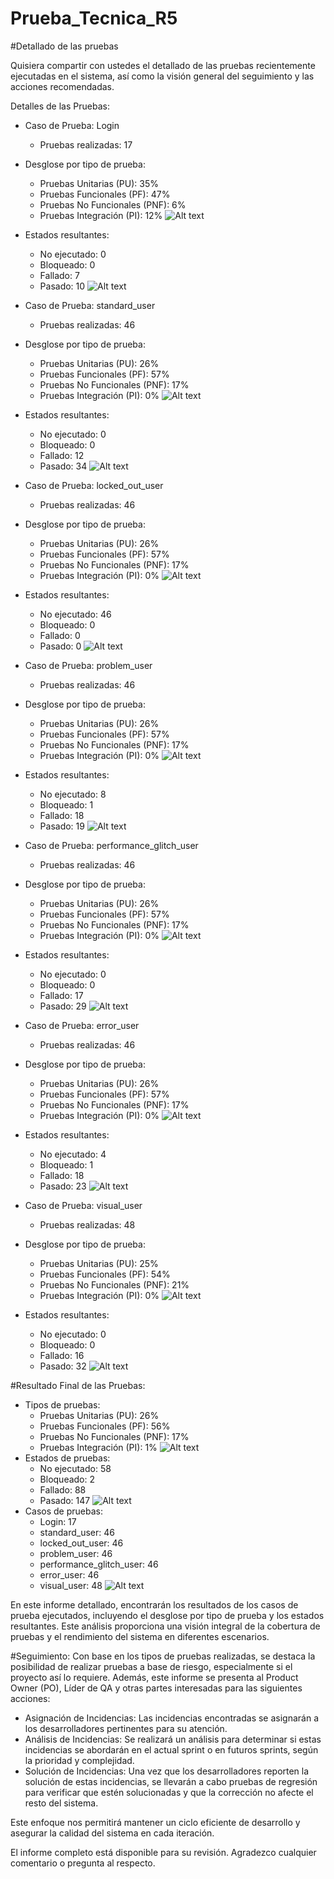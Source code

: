 # Prueba_Tecnica_R5

#Detallado de las pruebas

Quisiera compartir con ustedes el detallado de las pruebas recientemente ejecutadas en el sistema, así como la visión general del seguimiento y las acciones recomendadas.

Detalles de las Pruebas:

- Caso de Prueba: Login
    - Pruebas realizadas: 17
- Desglose por tipo de prueba:
    - Pruebas Unitarias (PU): 35%
    - Pruebas Funcionales (PF): 47%
    - Pruebas No Funcionales (PNF): 6%
    - Pruebas Integración (PI): 12%
    ![Alt text](Grafico-de-prueba/image.png)
- Estados resultantes:
    - No ejecutado: 0
    - Bloqueado: 0
    - Fallado: 7
    - Pasado: 10
    ![Alt text](Grafico-de-prueba/image-1.png)

- Caso de Prueba: standard_user
    - Pruebas realizadas: 46
- Desglose por tipo de prueba:
    - Pruebas Unitarias (PU): 26%
    - Pruebas Funcionales (PF): 57%
    - Pruebas No Funcionales (PNF): 17%
    - Pruebas Integración (PI): 0%
    ![Alt text](Grafico-de-prueba/image-2.png)
- Estados resultantes:
    - No ejecutado: 0
    - Bloqueado: 0
    - Fallado: 12
    - Pasado: 34
    ![Alt text](Grafico-de-prueba/image-3.png)

- Caso de Prueba: locked_out_user
    - Pruebas realizadas: 46
- Desglose por tipo de prueba:
    - Pruebas Unitarias (PU): 26%
    - Pruebas Funcionales (PF): 57%
    - Pruebas No Funcionales (PNF): 17%
    - Pruebas Integración (PI): 0%
    ![Alt text](Grafico-de-prueba/image-4.png)
- Estados resultantes:
    - No ejecutado: 46
    - Bloqueado: 0
    - Fallado: 0
    - Pasado: 0
    ![Alt text](Grafico-de-prueba/image-5.png)

- Caso de Prueba: problem_user
    - Pruebas realizadas: 46
- Desglose por tipo de prueba:
    - Pruebas Unitarias (PU): 26%
    - Pruebas Funcionales (PF): 57%
    - Pruebas No Funcionales (PNF): 17%
    - Pruebas Integración (PI): 0%
    ![Alt text](Grafico-de-prueba/image-6.png)
- Estados resultantes:
    - No ejecutado: 8
    - Bloqueado: 1
    - Fallado: 18
    - Pasado: 19
    ![Alt text](Grafico-de-prueba/image-7.png)

- Caso de Prueba: performance_glitch_user
    - Pruebas realizadas: 46
- Desglose por tipo de prueba:
    - Pruebas Unitarias (PU): 26%
    - Pruebas Funcionales (PF): 57%
    - Pruebas No Funcionales (PNF): 17%
    - Pruebas Integración (PI): 0%
    ![Alt text](Grafico-de-prueba/image-8.png)
- Estados resultantes:
    - No ejecutado: 0
    - Bloqueado: 0
    - Fallado: 17
    - Pasado: 29
    ![Alt text](Grafico-de-prueba/image-9.png)

- Caso de Prueba: error_user
    - Pruebas realizadas: 46
- Desglose por tipo de prueba:
    - Pruebas Unitarias (PU): 26%
    - Pruebas Funcionales (PF): 57%
    - Pruebas No Funcionales (PNF): 17%
    - Pruebas Integración (PI): 0%
    ![Alt text](Grafico-de-prueba/image-10.png)
- Estados resultantes:
    - No ejecutado: 4
    - Bloqueado: 1
    - Fallado: 18
    - Pasado: 23
    ![Alt text](Grafico-de-prueba/image-11.png)

- Caso de Prueba: visual_user
    - Pruebas realizadas: 48
- Desglose por tipo de prueba:
    - Pruebas Unitarias (PU): 25%
    - Pruebas Funcionales (PF): 54%
    - Pruebas No Funcionales (PNF): 21%
    - Pruebas Integración (PI): 0%
    ![Alt text](Grafico-de-prueba/image-12.png)
- Estados resultantes:
    - No ejecutado: 0
    - Bloqueado: 0
    - Fallado: 16
    - Pasado: 32
    ![Alt text](Grafico-de-prueba/image-13.png)

#Resultado Final de las Pruebas:

- Tipos de pruebas:
    - Pruebas Unitarias (PU): 26%
    - Pruebas Funcionales (PF): 56%
    - Pruebas No Funcionales (PNF): 17%
    - Pruebas Integración (PI): 1%
    ![Alt text](Grafico-de-prueba/image-14.png)
- Estados de pruebas:
    - No ejecutado: 58
    - Bloqueado: 2
    - Fallado: 88
    - Pasado: 147
    ![Alt text](Grafico-de-prueba/image-15.png)
- Casos de pruebas:
    - Login: 17
    - standard_user: 46
    - locked_out_user: 46
    - problem_user: 46
    - performance_glitch_user: 46
    - error_user: 46
    - visual_user: 48
    ![Alt text](Grafico-de-prueba/image-16.png)

En este informe detallado, encontrarán los resultados de los casos de prueba ejecutados, incluyendo el desglose por tipo de prueba y los estados resultantes. Este análisis proporciona una visión integral de la cobertura de pruebas y el rendimiento del sistema en diferentes escenarios.

#Seguimiento:
    Con base en los tipos de pruebas realizadas, se destaca la posibilidad de realizar pruebas a base de riesgo, especialmente si el proyecto así lo requiere. Además, este informe se presenta al Product Owner (PO), Líder de QA y otras partes interesadas para las siguientes acciones:

- Asignación de Incidencias:
    Las incidencias encontradas se asignarán a los desarrolladores pertinentes para su atención.
- Análisis de Incidencias:
    Se realizará un análisis para determinar si estas incidencias se abordarán en el actual sprint o en futuros sprints, según la prioridad y complejidad.
- Solución de Incidencias:
    Una vez que los desarrolladores reporten la solución de estas incidencias, se llevarán a cabo pruebas de regresión para verificar que estén solucionadas y que la corrección no afecte el resto del sistema.

Este enfoque nos permitirá mantener un ciclo eficiente de desarrollo y asegurar la calidad del sistema en cada iteración.

El informe completo está disponible para su revisión. Agradezco cualquier comentario o pregunta al respecto.
